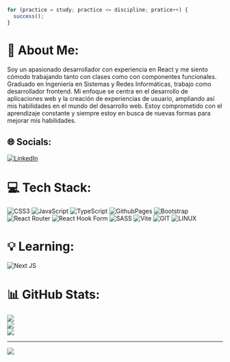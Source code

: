 
```js
for (practice = study; practice <= discipline; pratice++) {
  success();
}
```


# 💫 About Me:
Soy un apasionado desarrollador con experiencia en React y me siento cómodo trabajando tanto con clases como con componentes funcionales. Graduado en Ingeniería en Sistemas y Redes Informáticas, trabajo como desarrollador frontend. Mi enfoque se centra en el desarrollo de aplicaciones web y la creación de experiencias de usuario, ampliando así mis habilidades en el mundo del desarrollo web. Estoy comprometido con el aprendizaje constante y siempre estoy en busca de nuevas formas para mejorar mis habilidades.


## 🌐 Socials:
[![LinkedIn](https://img.shields.io/badge/LinkedIn-%230077B5.svg?logo=linkedin&logoColor=white)](https://linkedin.com/in/www.linkedin.com/in/devjonatanmo) 

# 💻 Tech Stack:
![CSS3](https://img.shields.io/badge/css3-%231572B6.svg?style=for-the-badge&logo=css3&logoColor=white) ![JavaScript](https://img.shields.io/badge/javascript-%23323330.svg?style=for-the-badge&logo=javascript&logoColor=%23F7DF1E) ![TypeScript](https://img.shields.io/badge/typescript-%23007ACC.svg?style=for-the-badge&logo=typescript&logoColor=white) ![GithubPages](https://img.shields.io/badge/github%20pages-121013?style=for-the-badge&logo=github&logoColor=white) ![Bootstrap](https://img.shields.io/badge/bootstrap-%238511FA.svg?style=for-the-badge&logo=bootstrap&logoColor=white) ![React Router](https://img.shields.io/badge/React_Router-CA4245?style=for-the-badge&logo=react-router&logoColor=white) ![React Hook Form](https://img.shields.io/badge/React%20Hook%20Form-%23EC5990.svg?style=for-the-badge&logo=reacthookform&logoColor=white) ![SASS](https://img.shields.io/badge/SASS-hotpink.svg?style=for-the-badge&logo=SASS&logoColor=white) ![Vite](https://img.shields.io/badge/vite-%23646CFF.svg?style=for-the-badge&logo=vite&logoColor=white) ![GIT](https://img.shields.io/badge/Git-fc6d26?style=for-the-badge&logo=git&logoColor=white) ![LINUX](https://img.shields.io/badge/Linux-FCC624?style=for-the-badge&logo=linux&logoColor=black) 

# :bulb: Learning:
![Next JS](https://img.shields.io/badge/Next-black?style=for-the-badge&logo=next.js&logoColor=white)

# 📊 GitHub Stats:
![](https://github-readme-stats.vercel.app/api?username=DevJonatanMorales&theme=merko&hide_border=true&include_all_commits=true&count_private=true)<br/>
![](https://github-readme-streak-stats.herokuapp.com/?user=DevJonatanMorales&theme=merko&hide_border=true)<br/>
![](https://github-readme-stats.vercel.app/api/top-langs/?username=DevJonatanMorales&theme=merko&hide_border=true&include_all_commits=true&count_private=true&layout=compact)

---

[![](https://visitcount.itsvg.in/api?id=DevJonatanMorales&label=Profile%20Views&color=12&pretty=true)](https://visitcount.itsvg.in)
